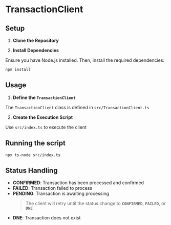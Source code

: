 # TransactionClient

## Setup

1. **Clone the Repository**

2. **Install Dependencies**

Ensure you have Node.js installed. Then, install the required dependencies:

```
npm install
```

## Usage

1. **Define the `TransactionClient`**

The `TransactionClient` class is defined in `src/TransactionClient.ts`

2. **Create the Execution Script**

Use `src/index.ts` to execute the client

## Running the script

```
npx ts-node src/index.ts
```

## Status Handling

-   **CONFIRMED**: Transaction has been processed and confirmed
-   **FAILED**: Transaction failed to process
-   **PENDING**: Transaction is awaiting processing
    > The client will retry until the status change to **`CONFIRMED`**, **`FAILED`**, or **`DNE`**
-   **DNE**: Transaction does not exist
